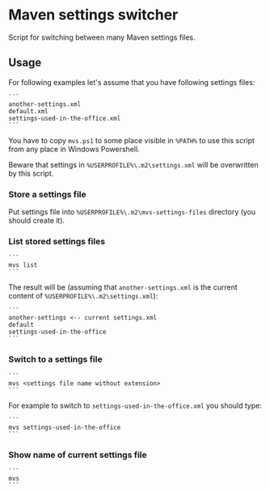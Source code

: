 Maven settings switcher
=======================

Script for switching between many Maven settings files.

## Usage

For following examples let's assume that you have following settings files:

    ```
    another-settings.xml
    default.xml
    settings-used-in-the-office.xml
    ```
    
You have to copy ```mvs.ps1``` to some place visible in ```%PATH%``` to use this script from any place in Windows Powershell.
    
Beware that settings in ```%USERPROFILE%\.m2\settings.xml``` will be overwritten by this script.

### Store a settings file

Put settings file into ```%USERPROFILE%\.m2\mvs-settings-files``` directory (you should create it).

### List stored settings files

    ```
    mvs list
    ```
    
The result will be (assuming that ```another-settings.xml``` is the current content of ```%USERPROFILE%\.m2\settings.xml```):

    ```
    another-settings <-- current settings.xml
    default
    settings-used-in-the-office
    ```

### Switch to a settings file

    ```
    mvs <settings file name without extension>
    ```
    
For example to switch to ```settings-used-in-the-office.xml``` you should type:

    ```
    mvs settings-used-in-the-office
    ```

### Show name of current settings file

    ```
    mvs
    ```
